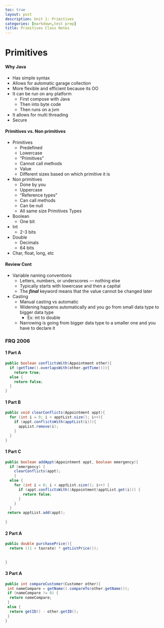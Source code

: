 ```yaml
---
toc: true
layout: post
description: Unit 1: Primitives
categories: [markdown,test prep]
title: Primitives Class Notes
---
```


# Primitives


#### Why Java
- Has simple syntax
- Allows for automatic garage collection
- More flexible and efficient because its OO
- It can be run on any platform
    - First compose with Java
    - Then into byte code
    - Then runs on a jvm
- It allows for multi threading
- Secure
#### Primitives vs. Non primitives
- Primitives
    - Predefined 
    - Lowercase
    - “Primitives”
    - Cannot call methods
    - Value
    - Different sizes based on which primitive it is
- Non primitives
    - Done by you
    - Uppercase
    - “Reference types”
    - Can call methods
    - Can be null
    - All same size
Primitives Types
- Boolean
    - One bit
- Int
    - 2-3 bits
- Double 
    - Decimals
    - 64 bits
- Char, float, long, etc
#### Review Cont
- Variable naming conventions
    - Letters, numbers, or underscores — nothing else
    - Typically starts with lowercase and then a capital
    - The ***final*** keyword means that the value cannot be changed later
- Casting 
    - Manual casting vs automatic
    - Widening happens automatically and you go from small data type to bigger data type
        - Ex: int to double
    - Narrowing is going from bigger data type to a smaller one and you have to declare it

### FRQ 2006

#### 1 Part A

``` java
public boolean conflictsWith(Appointment other){
  if (getTime().overlapsWith(other.getTime())){
    return true;
  else {
    return false;
  }
}

```

#### 1 Part B

``` java
public void clearConflicts(Appointment appt){
  for (int i = 0; i < apptList.size(); i++){
    if (appt.conflictsWith(apptList(i))){
      appList.remove(i);
    }
  }
}
```

#### 1 Part C

``` java
public boolean addAppt(Appointment appt, boolean emergency){
  if (emergency) {
    clearConflicts(appt);
    }
  else {
    for (int i = 0; i < apptList.size(); i++) {
      if (appt.conflictsWith((Appointment)apptList.get(i))) {
        return false;
      }
    }
  }
 return apptList.add(appt);
  
}
```

#### 2 Part A

``` java
public double purchasePrice(){
  return ((1 + taxrate) * getListPrice());
  
  
}
```

#### 3 Part A

``` java
public int compareCustomer(Customer other){
 int nameCompare = getName().compareTo(other.getName());
 if (nameCompare != 0) {
  return nameCompare;
 }
 else {
  return getID() - other.getID();
 } 
}
```
